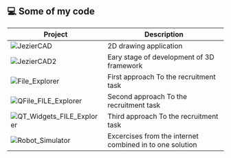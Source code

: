 ## 💻 Some of my code

| Project | Description |
| ------------- | ------------- |
| ![JezierCAD](https://github.com/oBornToCreateo/JezierCAD)  | 2D drawing application |
| ![JezierCAD2](https://github.com/oBornToCreateo/JezierCAD2)  | Eary stage of development of 3D framework  |
| ![File_Explorer](https://github.com/oBornToCreateo/File_Explorer) | First approach To the recruitment task  |
| ![QFile_FILE_Explorer](https://github.com/oBornToCreateo/QT_FILE_Explorer) | Second approach To the recruitment task  |
| ![QT_Widgets_FILE_Explorer](https://github.com/oBornToCreateo/QT_Widgets_FILE_Explorer) | Third approach To the recruitment task  |
| ![Robot_Simulator](https://github.com/oBornToCreateo/WEB-EXCERCISES)  | Excercises from the internet combined in to one solution  |
 


 
